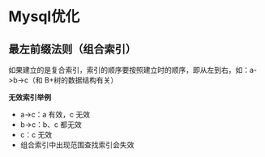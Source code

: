 # Mysql优化

## 最左前缀法则（组合索引）

如果建立的是复合索引，索引的顺序要按照建立时的顺序，即从左到右，如：a->b->c（和 B+树的数据结构有关）

**无效索引举例**

- a->c：a 有效，c 无效
- b->c：b、c 都无效
- c：c 无效
- 组合索引中出现范围查找索引会失效



